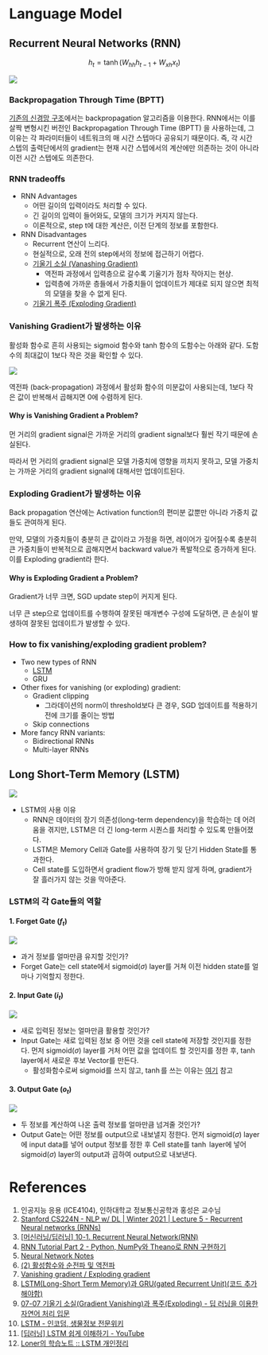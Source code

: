 # Language Model

## Recurrent Neural Networks (RNN)

$$h_t = \tanh (W_{hh}h_{t-1} + W_{xh}x_{t})$$

<img src="https://lh3.googleusercontent.com/--wG97cZk_Cw/X7csFk4ULVI/AAAAAAAAOdc/wRjtbBislMI7xF0TUxOhbk3AyPKe9YOsACLcBGAsYHQ/w443-h180/image.png" />

### Backpropagation Through Time (BPTT)
[기존의 신경망 구조](../03.%20Neural%20Networks/)에서는 backpropagation 알고리즘을 이용한다. RNN에서는 이를 살짝 변형시킨 버전인 Backpropagation Through Time (BPTT) 을 사용하는데, 그 이유는 각 파라미터들이 네트워크의 매 시간 스텝마다 공유되기 때문이다. 즉, 각 시간 스텝의 출력단에서의 gradient는 현재 시간 스텝에서의 계산에만 의존하는 것이 아니라 이전 시간 스텝에도 의존한다.

### RNN tradeoffs
- RNN Advantages
    - 어떤 길이의 입력이라도 처리할 수 있다.
    - 긴 길이의 입력이 들어와도, 모델의 크기가 커지지 않는다.
    - 이론적으로, step t에 대한 계산은, 이전 단계의 정보를 포함한다.
- RNN Disadvantages
    - Recurrent 연산이 느리다.
    - 현실적으로, 오래 전의 step에서의 정보에 접근하기 어렵다.
    - [기울기 소실 (Vanashing Gradient)](https://wikidocs.net/61375)
        - 역전파 과정에서 입력층으로 갈수록 기울기가 점차 작아지는 현상. 
        - 입력층에 가까운 층들에서 가중치들이 업데이트가 제대로 되지 않으면 최적의 모델을 찾을 수 없게 된다.
    - [기울기 폭주 (Exploding Gradient)](https://wikidocs.net/61375)

### Vanishing Gradient가 발생하는 이유
활성화 함수로 흔히 사용되는 sigmoid 함수와 tanh 함수의 도함수는 아래와 같다. 도함수의 최대값이 1보다 작은 것을 확인할 수 있다.

![](https://papari1123.github.io/assets/images/2022-09-19-Learning_basic_images/1663727722587.png)

역전파 (back-propagation) 과정에서 활성화 함수의 미분값이 사용되는데, 1보다 작은 값이 반복해서 곱해지면 0에 수렴하게 된다.

#### Why is Vanishing Gradient a Problem?

먼 거리의 gradient signal은 가까운 거리의 gradient signal보다 훨씬 작기 때문에 손실된다.

따라서 먼 거리의 gradient signal은 모델 가중치에 영향을 끼치지 못하고, 모델 가중치는 가까운 거리의 gradient signal에 대해서만 업데이트된다.

### Exploding Gradient가 발생하는 이유

Back propagation 연산에는 Activation function의 편미분 값뿐만 아니라 가중치 값들도 관여하게 된다.

만약, 모델의 가중치들이 충분히 큰 값이라고 가정을 하면, 레이어가 깊어질수록 충분히 큰 가중치들이 반복적으로 곱해지면서 backward value가 폭발적으로 증가하게 된다. 이를 Exploding gradient라 한다.

#### Why is Exploding Gradient a Problem?

Gradient가 너무 크면, SGD update step이 커지게 된다.

너무 큰 step으로 업데이트를 수행하여 잘못된 매개변수 구성에 도달하면, 큰 손실이 발생하여 잘못된 업데이트가 발생할 수 있다.


### How to fix vanishing/exploding gradient problem?
- Two new types of RNN
    - [LSTM](#long-short-term-memory-lstm)
    - GRU
- Other fixes for vanishing (or exploding) gradient:
    - Gradient clipping
        - 그라데이션의 norm이 threshold보다 큰 경우, SGD 업데이트를 적용하기 전에 크기를 줄이는 방법
    - Skip connections
- More fancy RNN variants:
    - Bidirectional RNNs
    - Multi-layer RNNs

## Long Short-Term Memory (LSTM)

<img src="https://velog.velcdn.com/images%2Fyuns_u%2Fpost%2F4ef2c3a5-832f-41be-ade8-5f4c76d13fd1%2Fimage.png" />

- LSTM의 사용 이유
    - RNN은 데이터의 장기 의존성(long-term dependency)을 학습하는 데 어려움을 겪지만, LSTM은 더 긴 long-term 시퀀스를 처리할 수 있도록 만들어졌다.
    - LSTM은 Memory Cell과 Gate를 사용하여 장기 및 단기 Hidden State를 통과한다.
    - Cell state를 도입하면서 gradient flow가 방해 받지 않게 하며, gradient가 잘 흘러가지 않는 것을 막아준다.

### LSTM의 각 Gate들의 역할

#### 1. Forget Gate ($f_{t}$)

<img src="https://imghub.insilicogen.com/media/photos/LSTM3-focus-f.png"/>

- 과거 정보를 얼마만큼 유지할 것인가?
- Forget Gate는 cell state에서 sigmoid($\sigma{}$) layer를 거쳐 이전 hidden state를 얼마나 기억할지 정한다.

#### 2. Input Gate ($i_{t}$)

<img src="https://imghub.insilicogen.com/media/photos/LSTM3-focus-i.png"/>

- 새로 입력된 정보는 얼마만큼 활용할 것인가?
- Input Gate는 새로 입력된 정보 중 어떤 것을 cell state에 저장할 것인지를 정한다. 먼저 sigmoid($\sigma{}$) layer를 거처 어떤 값을 업데이트 할 것인지를 정한 후, $\tanh$ layer에서 새로운 후보 Vector를 만든다.
    - 활성화함수로써 sigmoid를 쓰지 않고, $\tanh$를 쓰는 이유는 [여기](https://for-data-science.tistory.com/68) 참고

#### 3. Output Gate ($o_{t}$)
    
<img src="https://imghub.insilicogen.com/media/photos/LSTM3-focus-o.png"/>

- 두 정보를 계산하여 나온 출력 정보를 얼마만큼 넘겨줄 것인가?
- Output Gate는 어떤 정보를 output으로 내보낼지 정한다. 먼저 sigmoid($\sigma{}$) layer에 input data를 넣어 output 정보를 정한 후 Cell state를 $\tanh$ layer에 넣어 sigmoid($\sigma{}$) layer의 output과 곱하여 output으로 내보낸다.

# References
1. 인공지능 응용 (ICE4104), 인하대학교 정보통신공학과 홍성은 교수님
1. [Stanford CS224N - NLP w/ DL | Winter 2021 | Lecture 5 - Recurrent Neural networks (RNNs)](https://www.youtube.com/watch?v=PLryWeHPcBs&list=PLoROMvodv4rMFqRtEuo6SGjY4XbRIVRd4)
2. [[머신러닝/딥러닝] 10-1. Recurrent Neural Network(RNN)](https://sonsnotation.blogspot.com/2020/11/10-recurrent-neural-networkrnn.html)
3. [RNN Tutorial Part 2 - Python, NumPy와 Theano로 RNN 구현하기](http://aikorea.org/blog/rnn-tutorial-2/)
4. [Neural Network Notes](https://rstudio-pubs-static.s3.amazonaws.com/840976_c6e818a01f2c4b139e85e8074af60805.html)
4. [(2) 활성함수와 순전파 및 역전파](https://papari1123.github.io/ml_basic/Learning_basic/)
4. [Vanishing gradient / Exploding gradient](https://imlim0813.tistory.com/42)
5. [LSTM(Long-Short Term Memory)과 GRU(gated Recurrent Unit)(코드 추가해야함)](https://velog.io/@yuns_u/LSTMLong-Short-Term-Memory%EA%B3%BC-GRUgated-Recurrent-Unit)
6. [07-07 기울기 소실(Gradient Vanishing)과 폭주(Exploding) - 딥 러닝을 이용한 자연어 처리 입문](https://wikidocs.net/61375)
7. [LSTM - 인코덤, 생물정보 전문위키](http://www.incodom.kr/LSTM#h_a963932a2464f3866c7891e38db0e30b)
8. [[딥러닝] LSTM 쉽게 이해하기 - YouTube](https://www.youtube.com/watch?v=bX6GLbpw-A4)
9. [Loner의 학습노트 :: LSTM 개인정리](https://wiserloner.tistory.com/1110)
